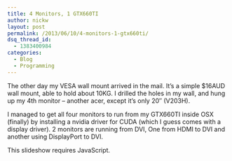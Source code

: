 ```yaml
---
title: 4 Monitors, 1 GTX660TI
author: nickw
layout: post
permalink: /2013/06/10/4-monitors-1-gtx660ti/
dsq_thread_id:
  - 1383400984
categories:
  - Blog
  - Programming
---
```

The other day my VESA wall mount arrived in the mail. It&#8217;s a simple $16AUD wall mount, able to hold about 10KG. I drilled the holes in my wall, and hung up my 4th monitor &#8211; another acer, except it&#8217;s only 20&#8243; (V203H).

I managed to get all four monitors to run from my GTX660TI inside OSX (finally) by installing a nvidia driver for CUDA (which I guess comes with a display driver). 2 monitors are running from DVI, One from HDMI to DVI and another using DisplayPort to DVI.

<p class="jetpack-slideshow-noscript robots-nocontent">
  This slideshow requires JavaScript.
</p>

<div id="gallery-1056-2-slideshow"  class="slideshow-window jetpack-slideshow slideshow-" data-width="984" data-height="410" data-trans="fade" data-gallery="[{&quot;src&quot;:&quot;http:\/\/nickwhyte.com\/wordpress\/wp-content\/uploads\/2013\/06\/IMG_2464.jpg&quot;,&quot;id&quot;:&quot;1058&quot;,&quot;caption&quot;:&quot;&quot;},{&quot;src&quot;:&quot;http:\/\/nickwhyte.com\/wordpress\/wp-content\/uploads\/2013\/06\/IMG_2468.jpg&quot;,&quot;id&quot;:&quot;1057&quot;,&quot;caption&quot;:&quot;&quot;}]">
</div>
